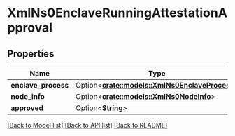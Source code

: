 # XmlNs0EnclaveRunningAttestationApproval

## Properties

Name | Type | Description | Notes
------------ | ------------- | ------------- | -------------
**enclave_process** | Option<[**crate::models::XmlNs0EnclaveProcess**](xml_ns0_enclaveProcess.md)> |  | [optional]
**node_info** | Option<[**crate::models::XmlNs0NodeInfo**](xml_ns0_nodeInfo.md)> |  | [optional]
**approved** | Option<**String**> |  | [optional]

[[Back to Model list]](../README.md#documentation-for-models) [[Back to API list]](../README.md#documentation-for-api-endpoints) [[Back to README]](../README.md)


